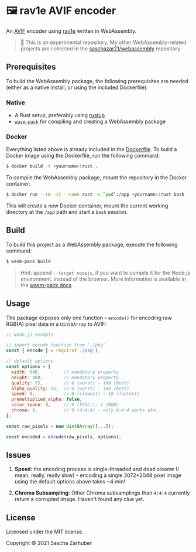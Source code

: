 # 🖼️ rav1e AVIF encoder

An [AVIF](https://netflixtechblog.com/avif-for-next-generation-image-coding-b1d75675fe4) encoder using [rav1e](https://github.com/xiph/rav1e) written in WebAssembly.

> 💁 This is an experimental repository. My other WebAssembly-related projects are collected in the [saschazar21/webassembly](https://github.com/saschazar21/webassembly) repository.

## Prerequisites

To build the WebAssembly package, the following prerequisites are needed (either as a native install, or using the included Dockerfile):

### Native

- A Rust setup, preferably using [rustup](https://rustup.rs/)
- [`wasm-pack`](https://rustwasm.github.io/wasm-pack/) for compiling and creating a WebAssembly package

### Docker

Everything listed above is already included in the [Dockerfile](./Dockerfile). To build a Docker image using the Dockerfile, run the following command:

```bash
$ docker build -t <yourname>:rust .
```

To compile the WebAssembly package, mount the repository in the Docker container:

```bash
$ docker run --rm -it --name rust -v `pwd`:/app <yourname>:rust bash
```

This will create a new Docker container, mount the current working directory at the `/app` path and start a `bash` session.

## Build

To build this project as a WebAssembly package, execute the following command:

```bash
$ wasm-pack build
```

> Hint: append `--target nodejs`, if you want to compile it for the Node.js environment, instead of the browser. More information is available in the [wasm-pack docs](https://rustwasm.github.io/docs/wasm-pack/).

## Usage

The package exposes only one function – `encode()` for encoding raw RGB(A) pixel data in a `Uint8Array` to AVIF:

```javascript
// Node.js example

// import encode function from './pkg'
const { encode } = require('./pkg');

// default options
const options = {
  width: 640,         // mandatory property
  height: 480,        // mandatory property
  quality: 75,        // 0 (worst) - 100 (best)
  alpha_quality: 25,  // 0 (worst) - 100 (best)
  speed: 6,           // 0 (slowest) - 10 (fastest)
  premultiplied_alpha: false,
  color_space: 0,     // 0 (YCbCr), 1 (RGB)
  chroma: 0,          // 0 (4:4:4) - only 4:4:4 works atm...
};

const raw_pixels = new Uint8Array([...]);

const encoded = encode(raw_pixels, options);
```

## Issues

1. **Speed**: the encoding process is single-threaded and dead slooow (I mean, really, really slow) - encoding a single 3072\*2048 pixel image using the default options above takes ~4 min!

1. **Chroma Subsampling**: Other Chroma subsamplings than `4:4:4` currently return a corrupted image. Haven't found any clue yet.

## License

Licensed under the MIT license.

Copyright ©️ 2021 Sascha Zarhuber
